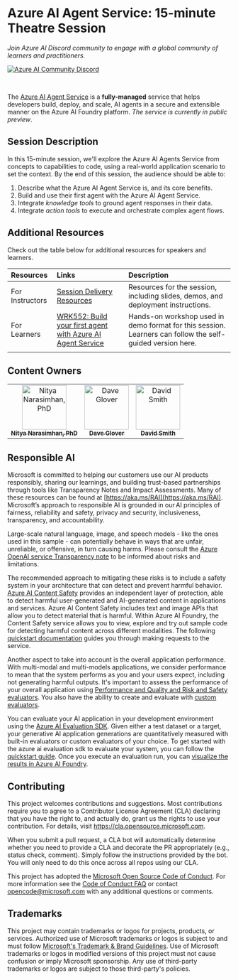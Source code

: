 # Azure AI Agent Service: 15-minute Theatre Session

_Join Azure AI Discord community to engage with a global community of learners and practitioners._

[![Azure AI Community Discord](
https://dcbadge.vercel.app/api/server/ByRwuEEgH4)](https://discord.com/invite/QR3kaErCRx)

<br/>

The [Azure AI Agent Service](https://learn.microsoft.com/azure/ai-services/agents/) is a **fully-managed** service that helps developers build, deploy, and scale, AI agents in a secure and extensible manner on the Azure AI Foundry platform. _The service is currently in public preview_.

## Session Description 

In this 15-minute session, we'll explore the Azure AI Agents Service from concepts to capabilities to code, using a real-world application scenario to set the context. By the end of this session, the audience should be able to:

1. Describe what the Azure AI Agent Service is, and its core benefits.
1. Build and use their first agent with the Azure AI Agent Service.
1. Integrate _knowledge tools_ to ground agent responses in their data.
1. Integrate _action tools_ to execute and orchestrate complex agent flows.

## Additional Resources

Check out the table below for additional resources for speakers and learners.

| Resources          | Links                             | Description        |
|:-------------------|:----------------------------------|:-------------------|
| For Instructors | [Session Delivery Resources](./session-delivery-resources/README.md) | Resources for the session, including slides, demos, and deployment instructions. |
| For Learners | [WRK552: Build your first agent with Azure AI Agent Service](https://aka.ms/aitour/wrk552) | Hands-on workshop used in demo format for this session. Learners can follow the self-guided version here. |
| | |

## Content Owners

<!-- ALL-CONTRIBUTORS-LIST:START - Do not remove or modify this section -->

<table>
<tr>
    <td align="center"><a href="https://github.com/nitya">
        <img src="https://github.com/nitya.png" width="100px;" alt="Nitya Narasimhan, PhD"/><br />
        <sub><b>Nitya Narasimhan, PhD</b></sub></a><br />
    </td>
    <td align="center"><a href="https://github.com/gloveboxes">
        <img src="https://github.com/gloveboxes.png" width="100px;" alt="Dave Glover"/><br />
        <sub><b>Dave Glover</b></sub></a><br />
    </td>
    <td align="center"><a href="https://github.com/revodavid">
        <img src="https://github.com/revodavid.png" width="100px;" alt="David Smith"/><br />
        <sub><b>David Smith</b></sub></a><br />
    </td>
</tr>
</table>

<!-- ALL-CONTRIBUTORS-LIST:END -->

## Responsible AI

Microsoft is committed to helping our customers use our AI products responsibly, sharing our learnings, and building trust-based partnerships through tools like Transparency Notes and Impact Assessments. Many of these resources can be found at [https://aka.ms/RAI](https://aka.ms/RAI).
Microsoft’s approach to responsible AI is grounded in our AI principles of fairness, reliability and safety, privacy and security, inclusiveness, transparency, and accountability.

Large-scale natural language, image, and speech models - like the ones used in this sample - can potentially behave in ways that are unfair, unreliable, or offensive, in turn causing harms. Please consult the [Azure OpenAI service Transparency note](https://learn.microsoft.com/legal/cognitive-services/openai/transparency-note?tabs=text) to be informed about risks and limitations.

The recommended approach to mitigating these risks is to include a safety system in your architecture that can detect and prevent harmful behavior. [Azure AI Content Safety](https://learn.microsoft.com/azure/ai-services/content-safety/overview) provides an independent layer of protection, able to detect harmful user-generated and AI-generated content in applications and services. Azure AI Content Safety includes text and image APIs that allow you to detect material that is harmful. Within Azure AI Foundry, the Content Safety service allows you to view, explore and try out sample code for detecting harmful content across different modalities. The following [quickstart documentation](https://learn.microsoft.com/azure/ai-services/content-safety/quickstart-text?tabs=visual-studio%2Clinux&pivots=programming-language-rest) guides you through making requests to the service.

Another aspect to take into account is the overall application performance. With multi-modal and multi-models applications, we consider performance to mean that the system performs as you and your users expect, including not generating harmful outputs. It's important to assess the performance of your overall application using [Performance and Quality and Risk and Safety evaluators](https://learn.microsoft.com/azure/ai-studio/concepts/evaluation-metrics-built-in). You also have the ability to create and evaluate with [custom evaluators](https://learn.microsoft.com/azure/ai-studio/how-to/develop/evaluate-sdk#custom-evaluators).

You can evaluate your AI application in your development environment using the [Azure AI Evaluation SDK](https://microsoft.github.io/promptflow/index.html). Given either a test dataset or a target, your generative AI application generations are quantitatively measured with built-in evaluators or custom evaluators of your choice. To get started with the azure ai evaluation sdk to evaluate your system, you can follow the [quickstart guide](https://learn.microsoft.com/azure/ai-studio/how-to/develop/flow-evaluate-sdk). Once you execute an evaluation run, you can [visualize the results in Azure AI Foundry](https://learn.microsoft.com/azure/ai-studio/how-to/evaluate-flow-results).


## Contributing

This project welcomes contributions and suggestions.  Most contributions require you to agree to a
Contributor License Agreement (CLA) declaring that you have the right to, and actually do, grant us
the rights to use your contribution. For details, visit https://cla.opensource.microsoft.com.

When you submit a pull request, a CLA bot will automatically determine whether you need to provide
a CLA and decorate the PR appropriately (e.g., status check, comment). Simply follow the instructions
provided by the bot. You will only need to do this once across all repos using our CLA.

This project has adopted the [Microsoft Open Source Code of Conduct](https://opensource.microsoft.com/codeofconduct/).
For more information see the [Code of Conduct FAQ](https://opensource.microsoft.com/codeofconduct/faq/) or
contact [opencode@microsoft.com](mailto:opencode@microsoft.com) with any additional questions or comments.

## Trademarks

This project may contain trademarks or logos for projects, products, or services. Authorized use of Microsoft 
trademarks or logos is subject to and must follow 
[Microsoft's Trademark & Brand Guidelines](https://www.microsoft.com/en-us/legal/intellectualproperty/trademarks/usage/general).
Use of Microsoft trademarks or logos in modified versions of this project must not cause confusion or imply Microsoft sponsorship.
Any use of third-party trademarks or logos are subject to those third-party's policies.
